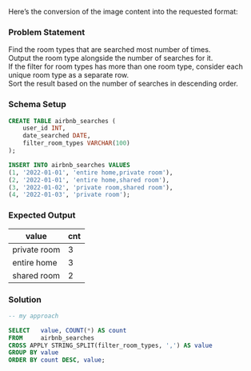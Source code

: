 Here’s the conversion of the image content into the requested format:

### Problem Statement

Find the room types that are searched most number of times.  
Output the room type alongside the number of searches for it.  
If the filter for room types has more than one room type, consider each unique room type as a separate row.  
Sort the result based on the number of searches in descending order.

### Schema Setup

```sql
CREATE TABLE airbnb_searches (
    user_id INT,
    date_searched DATE,
    filter_room_types VARCHAR(100)
);

INSERT INTO airbnb_searches VALUES
(1, '2022-01-01', 'entire home,private room'),
(2, '2022-01-01', 'entire home,shared room'),
(3, '2022-01-02', 'private room,shared room'),
(4, '2022-01-03', 'private room');
```

### Expected Output

| value       | cnt |
|-------------|-----|
| private room| 3   |
| entire home | 3   |
| shared room | 2   |

### Solution

```sql
-- my approach

SELECT   value, COUNT(*) AS count
FROM     airbnb_searches
CROSS APPLY STRING_SPLIT(filter_room_types, ',') AS value
GROUP BY value
ORDER BY count DESC, value;



```

